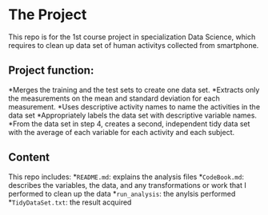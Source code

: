 # The Project
This repo is for the 1st course project in specialization Data Science, which requires to clean up data set of human activitys collected from smartphone. 

## Project function:
*Merges the training and the test sets to create one data set.
*Extracts only the measurements on the mean and standard deviation for each measurement.
*Uses descriptive activity names to name the activities in the data set
*Appropriately labels the data set with descriptive variable names.
*From the data set in step 4, creates a second, independent tidy data set with the average of each variable for each activity and each subject.

## Content
This repo includes:
*`README.md`: explains the analysis files
*`CodeBook.md`:  describes the variables, the data, and any transformations or work that I performed to clean up the data
*`run_analysis`: the anylsis performed
*`TidyDataSet.txt`: the result acquired
